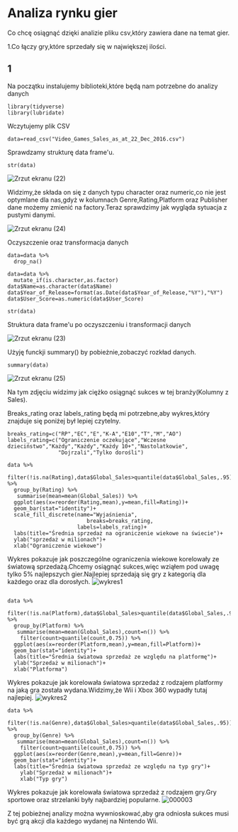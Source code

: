 # Analiza rynku gier

Co  chcę osiągnąć dzięki analizie pliku csv,który zawiera dane na temat gier.

1.Co łączy gry,które sprzedały się w największej ilości.



## 1 

 Na początku instalujemy biblioteki,które będą nam potrzebne do analizy danych
 
```
library(tidyverse)
library(lubridate)

```
Wczytujemy plik CSV

```{r}
data=read_csv("Video_Games_Sales_as_at_22_Dec_2016.csv")
```
Sprawdzamy strukturę data frame'u.
```{r}
str(data)

```
![Zrzut ekranu (22)](https://user-images.githubusercontent.com/56741227/74109473-0501ed00-4b84-11ea-8d08-cb5f1495ea44.png)

Widzimy,że składa on się z danych typu character oraz numeric,co nie jest optymlane dla nas,gdyż w kolumnach Genre,Rating,Platform oraz Publisher dane możemy zmienić na factory.Teraz sprawdzimy jak wygląda sytuacja z pustymi danymi.

![Zrzut ekranu (24)](https://user-images.githubusercontent.com/56741227/74109536-91acab00-4b84-11ea-9079-70c65065a0f1.png)




Oczyszczenie oraz transformacja danych

```{r}
data=data %>%
  drop_na()
```



```{r}
data=data %>%
  mutate_if(is.character,as.factor)
data$Name=as.character(data$Name)
data$Year_of_Release=format(as.Date(data$Year_of_Release,"%Y"),"%Y")
data$User_Score=as.numeric(data$User_Score)

str(data)

```
Struktura data frame'u po oczyszczeniu i transformacji danych

![Zrzut ekranu (23)](https://user-images.githubusercontent.com/56741227/74109579-e8b28000-4b84-11ea-9d55-ee3e574ea83b.png)

Użyję funckji summary() by pobieżnie,zobaczyć rozkład danych.
```{r}
summary(data)
```
![Zrzut ekranu (25)](https://user-images.githubusercontent.com/56741227/74109591-fd8f1380-4b84-11ea-95ac-20de7b3d4ae1.png)

Na tym zdjęciu widzimy jak ciężko osiągnąć sukces w tej branży(Kolumny z Sales).

Breaks_rating oraz labels_rating będą mi potrzebne,aby  wykres,który znajduje się poniżej był lepiej czytelny.

```{r}
breaks_rating=c("RP","EC","E","K-A","E10","T","M","AO")
labels_rating=c("Ograniczenie oczekujące","Wczesne dzieciństwo","Każdy","Każdy","Każdy 10+","Nastolatkowie",
                "Dojrzali","Tylko dorośli")
```

```{r}
data %>%
  filter(!is.na(Rating),data$Global_Sales>quantile(data$Global_Sales,.95)) %>%
  group_by(Rating) %>%
   summarise(mean=mean(Global_Sales)) %>%
  ggplot(aes(x=reorder(Rating,mean),y=mean,fill=Rating))+
  geom_bar(stat="identity")+
  scale_fill_discrete(name="Wyjaśnienia",
                         breaks=breaks_rating,
                      labels=labels_rating)+
  labs(title="Średnia sprzedaż na ograniczenie wiekowe na świecie")+
  ylab("sprzedaż w milionach")+
  xlab("Ograniczenie wiekowe")
```
Wykres pokazuje jak poszczególne ograniczenia wiekowe korelowały ze światową sprzedażą.Chcemy osiągnąć sukces,więc wziąłem pod uwagę tylko 5% najlepszych gier.Najlepiej sprzedają się gry z kategorią dla każdego oraz dla dorosłych.
![wykres1](https://user-images.githubusercontent.com/56741227/74109622-4a72ea00-4b85-11ea-8ea0-c64168610b95.png)

```{r}

data %>%
  filter(!is.na(Platform),data$Global_Sales>quantile(data$Global_Sales,.95)) %>%
  group_by(Platform) %>%
   summarise(mean=mean(Global_Sales),count=n()) %>%
    filter(count>quantile(count,0.75)) %>%
  ggplot(aes(x=reorder(Platform,mean),y=mean,fill=Platform))+
  geom_bar(stat="identity")+
  labs(title="Średnia światowa sprzedaż ze względu na platformę")+
  ylab("Sprzedaż w milionach")+
  xlab("Platforma")
```
Wykres pokazuje jak korelowała światowa sprzedaż z rodzajem platformy na jaką gra została wydana.Widzimy,że Wii i Xbox 360 wypadły tutaj najlepiej.
![wykres2](https://user-images.githubusercontent.com/56741227/74109639-64acc800-4b85-11ea-8918-9030f19693d0.png)

```{r}
data %>%
  filter(!is.na(Genre),data$Global_Sales>quantile(data$Global_Sales,.95)) %>%
  group_by(Genre) %>%
   summarise(mean=mean(Global_Sales),count=n()) %>%
    filter(count>quantile(count,0.75)) %>%
  ggplot(aes(x=reorder(Genre,mean),y=mean,fill=Genre))+
  geom_bar(stat="identity")+
  labs(title="Średnia światowa sprzedaż ze względu na typ gry")+
    ylab("Sprzedaż w milionach")+
    xlab("Typ gry")
```
Wykres pokazuje jak korelowała światowa sprzedaż z rodzajem gry.Gry sportowe oraz strzelanki były najbardziej popularne.
![000003](https://user-images.githubusercontent.com/56741227/74109656-7a21f200-4b85-11ea-8590-ba4ebd485b7b.png)


Z tej pobieżnej analizy można wywnioskować,aby gra odniosła sukces musi być grą akcji dla każdego wydanej na Nintendo Wii.
